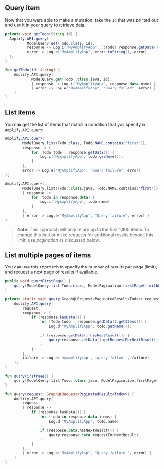 ## Query item

Now that you were able to make a mutation, take the `Id` that was printed out and use it in your query to retrieve data.

<amplify-block-switcher>
<amplify-block name="Java">

```java
private void getTodo(String id) {
  Amplify.API.query(
          ModelQuery.get(Todo.class, id),
          response -> Log.i("MyAmplifyApp", ((Todo) response.getData()).getName()),
          error -> Log.e("MyAmplifyApp", error.toString(), error)
  );
}
```

</amplify-block>
<amplify-block name="Kotlin">

```kotlin
fun getTodo(id: String) {
    Amplify.API.query(
            ModelQuery.get(Todo::class.java, id),
            { response -> Log.i("MyAmplifyApp", response.data.name) },
            { error -> Log.e("MyAmplifyApp", "Query failed", error) }
    )
}
```

</amplify-block>
</amplify-block-switcher>

## List items

You can get the list of items that match a condition that you specify in `Amplify.API.query`:

<amplify-block-switcher>
<amplify-block name="Java">

```java
Amplify.API.query(
        ModelQuery.list(Todo.class, Todo.NAME.contains("first")),
        response -> {
            for (Todo todo : response.getData()) {
                Log.i("MyAmplifyApp", todo.getName());
            }
        },
        error -> Log.e("MyAmplifyApp", "Query failure", error)
);
```

</amplify-block>
<amplify-block name="Kotlin">

```kotlin
Amplify.API.query(
        ModelQuery.list(Todo::class.java, Todo.NAME.contains("first")),
        { response ->
            for (todo in response.data) {
                Log.i("MyAmplifyApp", todo.name)
            }
        },
        { error -> Log.e("MyAmplifyApp", "Query failure", error) }
)
```

</amplify-block>
</amplify-block-switcher>

> **Note**: This approach will only return up to the first 1,000 items.  To change this limit or make requests for additional results beyond this limit, use *pagination* as discussed below.

## List multiple pages of items

You can use this approach to specify the number of results per page (limit), and request a next page of results if available.

<amplify-block-switcher>
<amplify-block name="Java">

```java
public void queryFirstPage() {
    query(ModelQuery.list(Todo.class, ModelPagination.firstPage().withLimit(1000)));
}

private static void query(GraphQLRequest<PaginatedResult<Todo>> request) {
    Amplify.API.query(
        request,
        response -> {
            if (response.hasData()) {
                for (Todo todo : response.getData().getItems()) {
                    Log.d("MyAmplifyApp", todo.getName());
                }
                if (response.getData().hasNextResult()) {
                    query(response.getData().getRequestForNextResult());
                }
            }
        },
        failure -> Log.e("MyAmplifyApp", "Query failed.", failure)
    );
}
```

</amplify-block>
<amplify-block name="Kotlin">

```kotlin
fun queryFirstPage() {
    query(ModelQuery.list(Todo::class.java, ModelPagination.firstPage().withLimit(1_000)))
}

fun query(request: GraphQLRequest<PaginatedResult<Todo>>) {
    Amplify.API.query(
        request,
        { response ->
            if (response.hasData()) {
                for (todo in response.data.items) {
                    Log.d("MyAmplifyApp", todo.name)
                }
                if (response.data.hasNextResult()) {
                    query(response.data.requestForNextResult)
                }
            }
        },
        { error -> Log.e("MyAmplifyApp", "Query failure ", error) }
    )
}
```

</amplify-block>
</amplify-block-switcher>
